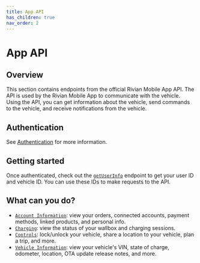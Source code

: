 ```yaml
---
title: App API
has_children: true
nav_order: 2
---
```


# App API

## Overview

This section contains endpoints from the official Rivian Mobile App API. The API is used by the Rivian Mobile App to communicate with the vehicle. Using the API, you can get information about the vehicle, send commands to the vehicle, and receive notifications from the vehicle.

## Authentication

See [Authentication](/app/authentication) for more information.

## Getting started

Once authenticated, check out the [`getUserInfo`](/app/account/user-info/) endpoint to get your user ID and vehicle ID. You can use these IDs to make requests to the API.

## What can you do?

- [`Account Information`](/app/account): view your orders, connected accounts, payment methods, linked products, and personal info.
- [`Charging`](/app/charging): view the status of your wallbox and charging sessions.
- [`Controls`](/app/controls): lock/unlock your vehicle, share a location to your vehicle, plan a trip, and more.
- [`Vehicle Information`](/app/vehicle-info): view your vehicle's VIN, state of charge, odometer, location, OTA update release notes, and more.